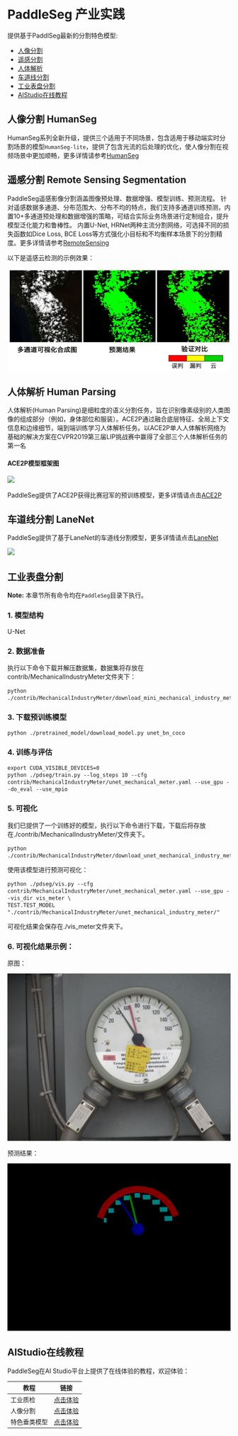 # PaddleSeg 产业实践

提供基于PaddlSeg最新的分割特色模型:

- [人像分割](./HumanSeg)
- [遥感分割](./RemoteSensing)
- [人体解析](./ACE2P)
- [车道线分割](./LaneNet)
- [工业表盘分割](#工业表盘分割)
- [AIStudio在线教程](#AIStudio在线教程)

## 人像分割 HumanSeg

HumanSeg系列全新升级，提供三个适用于不同场景，包含适用于移动端实时分割场景的模型`HumanSeg-lite`，提供了包含光流的后处理的优化，使人像分割在视频场景中更加顺畅，更多详情请参考[HumanSeg](./HumanSeg)

## 遥感分割 Remote Sensing Segmentation
PaddleSeg遥感影像分割涵盖图像预处理、数据增强、模型训练、预测流程。
针对遥感数据多通道、分布范围大、分布不均的特点，我们支持多通道训练预测，内置10+多通道预处理和数据增强的策略，可结合实际业务场景进行定制组合，提升模型泛化能力和鲁棒性。
内置U-Net, HRNet两种主流分割网络，可选择不同的损失函数如Dice Loss, BCE Loss等方式强化小目标和不均衡样本场景下的分割精度。更多详情请参考[RemoteSensing](./RemoteSensing)

以下是遥感云检测的示例效果：

![](./RemoteSensing/docs/imgs/rs.png)

## 人体解析 Human Parsing

人体解析(Human Parsing)是细粒度的语义分割任务，旨在识别像素级别的人类图像的组成部分（例如，身体部位和服装）。ACE2P通过融合底层特征、全局上下文信息和边缘细节，端到端训练学习人体解析任务。以ACE2P单人人体解析网络为基础的解决方案在CVPR2019第三届LIP挑战赛中赢得了全部三个人体解析任务的第一名


#### ACE2P模型框架图
![](./ACE2P/imgs/net.jpg)

PaddleSeg提供了ACE2P获得比赛冠军的预训练模型，更多详情请点击[ACE2P](./ACE2P)

## 车道线分割 LaneNet

PaddleSeg提供了基于LaneNet的车道线分割模型，更多详情请点击[LaneNet](./LaneNet)

![](https://pic2.zhimg.com/80/v2-8015f4b256791d4456fbc2739efc106d_1440w.jpg)


## 工业表盘分割


**Note:** 本章节所有命令均在`PaddleSeg`目录下执行。

### 1. 模型结构

U-Net

### 2. 数据准备

执行以下命令下载并解压数据集，数据集将存放在contrib/MechanicalIndustryMeter文件夹下：

```
python ./contrib/MechanicalIndustryMeter/download_mini_mechanical_industry_meter.py
```

### 3. 下载预训练模型

```
python ./pretrained_model/download_model.py unet_bn_coco
```

### 4. 训练与评估

```
export CUDA_VISIBLE_DEVICES=0
python ./pdseg/train.py --log_steps 10 --cfg contrib/MechanicalIndustryMeter/unet_mechanical_meter.yaml --use_gpu --do_eval --use_mpio
```

### 5. 可视化
我们已提供了一个训练好的模型，执行以下命令进行下载，下载后将存放在./contrib/MechanicalIndustryMeter/文件夹下。

```
python ./contrib/MechanicalIndustryMeter/download_unet_mechanical_industry_meter.py
```

使用该模型进行预测可视化：

```
python ./pdseg/vis.py --cfg contrib/MechanicalIndustryMeter/unet_mechanical_meter.yaml --use_gpu --vis_dir vis_meter \
TEST.TEST_MODEL "./contrib/MechanicalIndustryMeter/unet_mechanical_industry_meter/"
```
可视化结果会保存在./vis_meter文件夹下。

### 6. 可视化结果示例：

  原图：

  ![](MechanicalIndustryMeter/imgs/1560143028.5_IMG_3091.JPG)

  预测结果：

  ![](MechanicalIndustryMeter/imgs/1560143028.5_IMG_3091.png)

## AIStudio在线教程

PaddleSeg在AI Studio平台上提供了在线体验的教程，欢迎体验：

|教程|链接|
|-|-|
|工业质检|[点击体验](https://aistudio.baidu.com/aistudio/projectdetail/184392)|
|人像分割|[点击体验](https://aistudio.baidu.com/aistudio/projectdetail/475345)|
|特色垂类模型|[点击体验](https://aistudio.baidu.com/aistudio/projectdetail/226710)|
